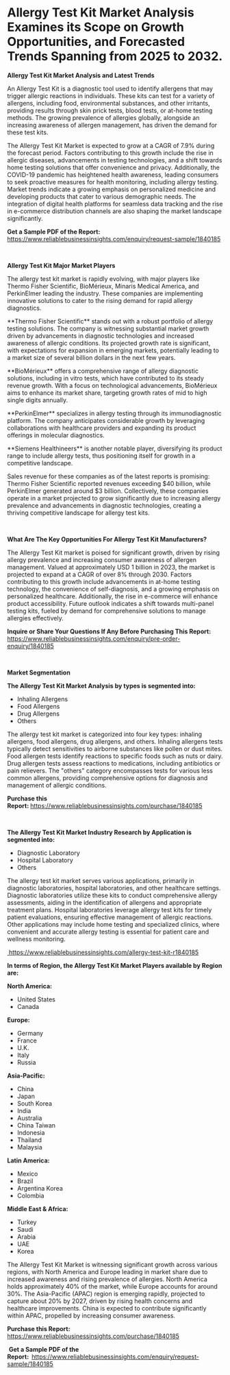 <p><h1>Allergy Test Kit Market Analysis Examines its Scope on Growth Opportunities, and Forecasted Trends Spanning from 2025 to 2032.</h1></p><p><strong>Allergy Test Kit Market Analysis and Latest Trends</strong></p>
<p><p>An Allergy Test Kit is a diagnostic tool used to identify allergens that may trigger allergic reactions in individuals. These kits can test for a variety of allergens, including food, environmental substances, and other irritants, providing results through skin prick tests, blood tests, or at-home testing methods. The growing prevalence of allergies globally, alongside an increasing awareness of allergen management, has driven the demand for these test kits.</p><p>The Allergy Test Kit Market is expected to grow at a CAGR of 7.9% during the forecast period. Factors contributing to this growth include the rise in allergic diseases, advancements in testing technologies, and a shift towards home testing solutions that offer convenience and privacy. Additionally, the COVID-19 pandemic has heightened health awareness, leading consumers to seek proactive measures for health monitoring, including allergy testing. Market trends indicate a growing emphasis on personalized medicine and developing products that cater to various demographic needs. The integration of digital health platforms for seamless data tracking and the rise in e-commerce distribution channels are also shaping the market landscape significantly.</p></p>
<p><strong>Get a Sample PDF of the Report:&nbsp;</strong> <a href="https://www.reliablebusinessinsights.com/enquiry/request-sample/1840185?utm_campaign=2319&utm_medium=2&utm_source=Github&utm_content=ia&utm_term=13042025&utm_id=allergy-test-kit">https://www.reliablebusinessinsights.com/enquiry/request-sample/1840185</a></p>
<p>&nbsp;</p>
<p><strong>Allergy Test Kit Major Market Players</strong></p>
<p><p>The allergy test kit market is rapidly evolving, with major players like Thermo Fisher Scientific, BioMérieux, Minaris Medical America, and PerkinElmer leading the industry. These companies are implementing innovative solutions to cater to the rising demand for rapid allergy diagnostics.</p><p>**Thermo Fisher Scientific** stands out with a robust portfolio of allergy testing solutions. The company is witnessing substantial market growth driven by advancements in diagnostic technologies and increased awareness of allergic conditions. Its projected growth rate is significant, with expectations for expansion in emerging markets, potentially leading to a market size of several billion dollars in the next few years. </p><p>**BioMérieux** offers a comprehensive range of allergy diagnostic solutions, including in vitro tests, which have contributed to its steady revenue growth. With a focus on technological advancements, BioMérieux aims to enhance its market share, targeting growth rates of mid to high single digits annually.</p><p>**PerkinElmer** specializes in allergy testing through its immunodiagnostic platform. The company anticipates considerable growth by leveraging collaborations with healthcare providers and expanding its product offerings in molecular diagnostics.</p><p>**Siemens Healthineers** is another notable player, diversifying its product range to include allergy tests, thus positioning itself for growth in a competitive landscape. </p><p>Sales revenue for these companies as of the latest reports is promising: Thermo Fisher Scientific reported revenues exceeding $40 billion, while PerkinElmer generated around $3 billion. Collectively, these companies operate in a market projected to grow significantly due to increasing allergy prevalence and advancements in diagnostic technologies, creating a thriving competitive landscape for allergy test kits.</p></p>
<p>&nbsp;</p>
<p><strong>What Are The Key Opportunities For Allergy Test Kit Manufacturers?</strong></p>
<p><p>The Allergy Test Kit market is poised for significant growth, driven by rising allergy prevalence and increasing consumer awareness of allergen management. Valued at approximately USD 1 billion in 2023, the market is projected to expand at a CAGR of over 8% through 2030. Factors contributing to this growth include advancements in at-home testing technology, the convenience of self-diagnosis, and a growing emphasis on personalized healthcare. Additionally, the rise in e-commerce will enhance product accessibility. Future outlook indicates a shift towards multi-panel testing kits, fueled by demand for comprehensive solutions to manage allergies effectively.</p></p>
<p><strong>Inquire or Share Your Questions If Any Before Purchasing This Report:</strong> <a href="https://www.reliablebusinessinsights.com/enquiry/pre-order-enquiry/1840185?utm_campaign=2319&utm_medium=2&utm_source=Github&utm_content=ia&utm_term=13042025&utm_id=allergy-test-kit">https://www.reliablebusinessinsights.com/enquiry/pre-order-enquiry/1840185</a></p>
<p>&nbsp;</p>
<p><strong>Market Segmentation</strong></p>
<p><strong>The Allergy Test Kit Market Analysis by types is segmented into:</strong></p>
<p><ul><li>Inhaling Allergens</li><li>Food Allergens</li><li>Drug Allergens</li><li>Others</li></ul></p>
<p><p>The allergy test kit market is categorized into four key types: inhaling allergens, food allergens, drug allergens, and others. Inhaling allergens tests typically detect sensitivities to airborne substances like pollen or dust mites. Food allergen tests identify reactions to specific foods such as nuts or dairy. Drug allergen tests assess reactions to medications, including antibiotics or pain relievers. The "others" category encompasses tests for various less common allergens, providing comprehensive options for diagnosis and management of allergic conditions.</p></p>
<p><strong>Purchase this Report:&nbsp;</strong><a href="https://www.reliablebusinessinsights.com/purchase/1840185?utm_campaign=2319&utm_medium=2&utm_source=Github&utm_content=ia&utm_term=13042025&utm_id=allergy-test-kit">https://www.reliablebusinessinsights.com/purchase/1840185</a></p>
<p>&nbsp;</p>
<p><strong>The Allergy Test Kit Market Industry Research by Application is segmented into:</strong></p>
<p><ul><li>Diagnostic Laboratory</li><li>Hospital Laboratory</li><li>Others</li></ul></p>
<p><p>The allergy test kit market serves various applications, primarily in diagnostic laboratories, hospital laboratories, and other healthcare settings. Diagnostic laboratories utilize these kits to conduct comprehensive allergy assessments, aiding in the identification of allergens and appropriate treatment plans. Hospital laboratories leverage allergy test kits for timely patient evaluations, ensuring effective management of allergic reactions. Other applications may include home testing and specialized clinics, where convenient and accurate allergy testing is essential for patient care and wellness monitoring.</p></p>
<p><a href="https://www.reliablebusinessinsights.com/allergy-test-kit-r1840185?utm_campaign=2319&utm_medium=2&utm_source=Github&utm_content=ia&utm_term=13042025&utm_id=allergy-test-kit">&nbsp;https://www.reliablebusinessinsights.com/allergy-test-kit-r1840185</a></p>
<p><strong>In terms of Region, the Allergy Test Kit Market Players available by Region are:</strong></p>
<p>
    <p> <strong> North America: </strong>
        <ul>
            <li>United States</li>
            <li>Canada</li>
        </ul>
        </p> 
    <p> <strong> Europe: </strong>
        <ul>
            <li>Germany</li>
            <li>France</li>
            <li>U.K.</li>
            <li>Italy</li>
            <li>Russia</li>
        </ul>
        </p> 
    <p> <strong> Asia-Pacific: </strong>
        <ul>
            <li>China</li>
            <li>Japan</li>
            <li>South Korea</li>
            <li>India</li>
            <li>Australia</li>
            <li>China Taiwan</li>
            <li>Indonesia</li>
            <li>Thailand</li>
            <li>Malaysia</li>
        </ul>
        </p> 
    <p> <strong> Latin America: </strong>
        <ul>
            <li>Mexico</li>
            <li>Brazil</li>
            <li>Argentina Korea</li>
            <li>Colombia</li>
        </ul>
        </p> 
    <p> <strong> Middle East & Africa: </strong>
        <ul>
            <li>Turkey</li>
            <li>Saudi</li>
            <li>Arabia</li>
            <li>UAE</li>
            <li>Korea</li>
        </ul>
    </p>
    </p>
<p><p>The Allergy Test Kit Market is witnessing significant growth across various regions, with North America and Europe leading in market share due to increased awareness and rising prevalence of allergies. North America holds approximately 40% of the market, while Europe accounts for around 30%. The Asia-Pacific (APAC) region is emerging rapidly, projected to capture about 20% by 2027, driven by rising health concerns and healthcare improvements. China is expected to contribute significantly within APAC, propelled by increasing consumer awareness.</p></p>
<p><strong>Purchase this Report: </strong><a href="https://www.reliablebusinessinsights.com/purchase/1840185?utm_campaign=2319&utm_medium=2&utm_source=Github&utm_content=ia&utm_term=13042025&utm_id=allergy-test-kit">https://www.reliablebusinessinsights.com/purchase/1840185</a></p>
<p>&nbsp;<strong>Get a Sample PDF of the Report:&nbsp;&nbsp;</strong><a href="https://www.reliablebusinessinsights.com/enquiry/request-sample/1840185?utm_campaign=2319&utm_medium=2&utm_source=Github&utm_content=ia&utm_term=13042025&utm_id=allergy-test-kit">https://www.reliablebusinessinsights.com/enquiry/request-sample/1840185</a></p>
<p><strong></strong></p>
<p><p></p><p></p><p></p></p>